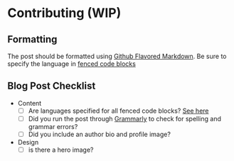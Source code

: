 # Contributing (WIP)

## Formatting

The post should be formatted using [Github Flavored Markdown](https://help.github.com/categories/writing-on-github/). Be sure to specify the language in [fenced code blocks](https://help.github.com/articles/creating-and-highlighting-code-blocks/)

## Blog Post Checklist

- Content
  - [ ] Are languages specified for all fenced code blocks? [See here](https://help.github.com/articles/creating-and-highlighting-code-blocks/)
  - [ ] Did you run the post through [Grammarly](https://app.grammarly.com/) to check for spelling and grammar errors?
  - [ ] Did you include an author bio and profile image?

- Design
  - [ ] is there a hero image?
